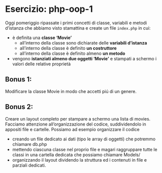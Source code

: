 Esercizio: php-oop-1
===
Oggi pomeriggio ripassate i primi concetti di classe, variabili e metodi d’istanza che abbiamo visto stamattina e create un file `index.php` in cui:
 - è definita una **classe ‘Movie’**
   - all’interno della classe sono dichiarate delle **variabili d’istanza**
   - all’interno della classe è definito **un costruttore**
   - all’interno della classe è definito almeno **un metodo**
- vengono **istanziati almeno due oggetti ‘Movie’** e stampati a schermo i valori delle relative proprietà

## Bonus 1:
Modificare la classe Movie in modo che accetti piú di un genere.

## Bonus 2:
Creare un layout completo per stampare a schermo una lista di movies.
Facciamo attenzione all’organizzazione del codice, suddividendolo in appositi file e cartelle. Possiamo ad esempio organizzare il codice
- creando un file dedicato ai dati (tipo le array di oggetti) che potremmo chiamare db.php
- mettendo ciascuna classe nel proprio file e magari raggruppare tutte le classi in una cartella dedicata che possiamo chiamare Models/
- organizzando il layout dividendo la struttura ed i contenuti in file e parziali dedicati.